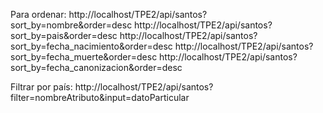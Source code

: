 Para ordenar:
http://localhost/TPE2/api/santos?sort_by=nombre&order=desc
http://localhost/TPE2/api/santos?sort_by=pais&order=desc
http://localhost/TPE2/api/santos?sort_by=fecha_nacimiento&order=desc
http://localhost/TPE2/api/santos?sort_by=fecha_muerte&order=desc
http://localhost/TPE2/api/santos?sort_by=fecha_canonizacion&order=desc


Filtrar por país:
http://localhost/TPE2/api/santos?filter=nombreAtributo&input=datoParticular